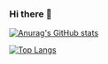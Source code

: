 ### Hi there 👋

[![Anurag's GitHub stats](https://github-readme-stats.vercel.app/api?username=fami-com&count_private=true)](https://github.com/anuraghazra/github-readme-stats)

[![Top Langs](https://github-readme-stats.vercel.app/api/top-langs/?username=fami-com)](https://github.com/anuraghazra/github-readme-stats)
